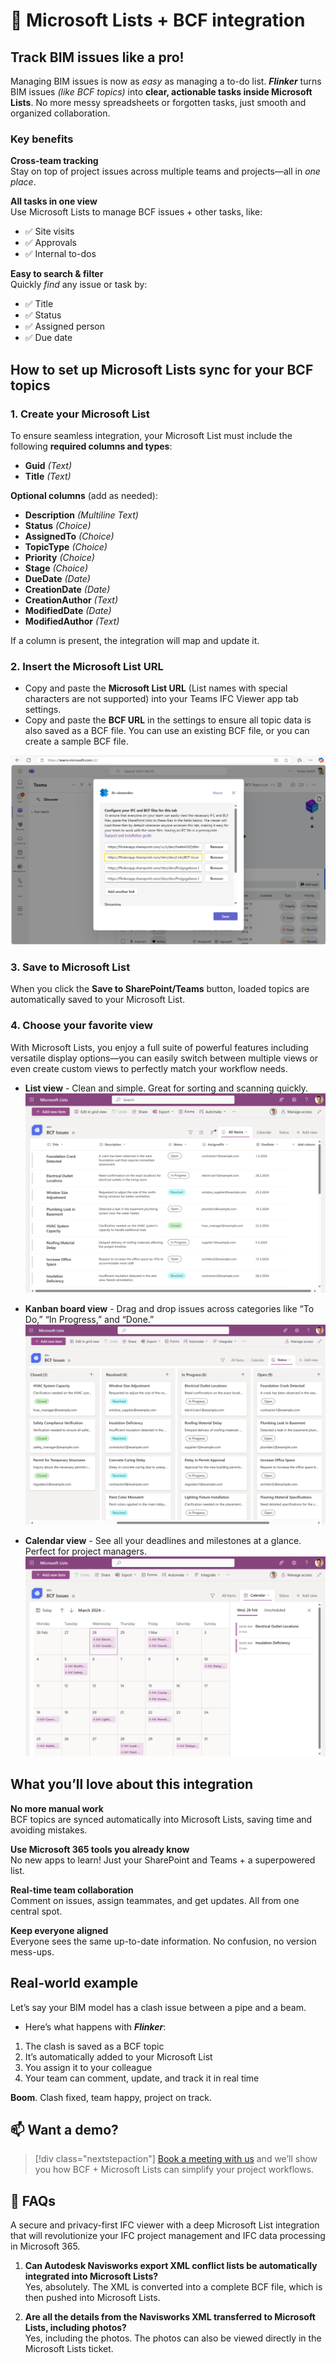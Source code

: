 # 📘 Microsoft Lists + BCF integration

## Track BIM issues like a pro!

Managing BIM issues is now as *easy* as managing a to-do list.
***Flinker*** turns BIM issues *(like BCF topics)* into **clear, actionable tasks inside Microsoft Lists**. No more messy spreadsheets or forgotten tasks, just smooth and organized collaboration.

### Key benefits

**Cross-team tracking**  
Stay on top of project issues across multiple teams and projects—all in *one place*.

**All tasks in one view**  
Use Microsoft Lists to manage BCF issues + other tasks, like:
- ✅ Site visits
- ✅ Approvals
- ✅ Internal to-dos

**Easy to search & filter**  
Quickly *find* any issue or task by:
- ✅ Title
- ✅ Status
- ✅ Assigned person
- ✅ Due date

## How to set up Microsoft Lists sync for your BCF topics

### 1. Create your Microsoft List

To ensure seamless integration, your Microsoft List must include the following **required columns and types**:
* **Guid** *(Text)*
* **Title** *(Text)*


**Optional columns** (add as needed):

* **Description** *(Multiline Text)*
* **Status** *(Choice)*
* **AssignedTo** *(Choice)*
* **TopicType** *(Choice)*
* **Priority** *(Choice)*
* **Stage** *(Choice)*
* **DueDate** *(Date)*
* **CreationDate** *(Date)*
* **CreationAuthor** *(Text)*
* **ModifiedDate** *(Date)*
* **ModifiedAuthor** *(Text)*

If a column is present, the integration will map and update it.

### 2. Insert the Microsoft List URL

- Copy and paste the **Microsoft List URL** (List names with special characters are not supported) into your Teams IFC Viewer app tab settings.
- Copy and paste the **BCF URL** in the settings to ensure all topic data is also saved as a BCF file. You can use an existing BCF file, or you can create a sample BCF file.


![Connect SharePoint List](/_media/connect-sharepoint-list-to-teams-ifc-viewer.png)

### 3. Save to Microsoft List 

When you click the **Save to SharePoint/Teams** button, loaded topics are automatically saved to your Microsoft List.

### 4. Choose your favorite view

With Microsoft Lists, you enjoy a full suite of powerful features including versatile display options—you can easily switch between multiple views or even create custom views to perfectly match your workflow needs.

- **List view** - Clean and simple. Great for sorting and scanning quickly.
  ![List Items View](/_media/bcftopics-as-listitems-in-micrsoftlists.png)  

- **Kanban board view** - Drag and drop issues across categories like “To Do,” “In Progress,” and “Done.”
  ![Kanban Board View](/_media/bcftopics-as-canbanboard-in-micrsoftlists.png)  

- **Calendar view** - See all your deadlines and milestones at a glance. Perfect for project managers.
  ![Calendar View](/_media/bcftopics-as-calendarview-in-micrsoftlists.png)

## What you’ll love about this integration

**No more manual work**  
BCF topics are synced automatically into Microsoft Lists, saving time and avoiding mistakes.

**Use Microsoft 365 tools you already know**  
No new apps to learn! Just your SharePoint and Teams + a superpowered list.

**Real-time team collaboration**  
Comment on issues, assign teammates, and get updates. All from one central spot.

**Keep everyone aligned**  
Everyone sees the same up-to-date information. No confusion, no version mess-ups.

## Real-world example

Let’s say your BIM model has a clash issue between a pipe and a beam.
- Here’s what happens with ***Flinker***:
1. The clash is saved as a BCF topic 
2. It’s automatically added to your Microsoft List 
3. You assign it to your colleague 
4. Your team can comment, update, and track it in real time 

**Boom**. Clash fixed, team happy, project on track.

## 📫 Want a demo?

> [!div class="nextstepaction"]
> [Book a meeting with us](https://outlook.office365.com/book/SupportConsultingonlinemeeting@flinker.app/) and we’ll show you how BCF + Microsoft Lists can simplify your project workflows.

## 💬 FAQs

A secure and privacy-first IFC viewer with a deep Microsoft List integration that will revolutionize your IFC project management and IFC data processing in Microsoft 365.

1. **Can Autodesk Navisworks export XML conflict lists be automatically integrated into Microsoft Lists?**  
    Yes, absolutely. The XML is converted into a complete BCF file, which is then pushed into Microsoft Lists.

2. **Are all the details from the Navisworks XML transferred to Microsoft Lists, including photos?**  
    Yes, including the photos. The photos can also be viewed directly in the Microsoft Lists ticket.
